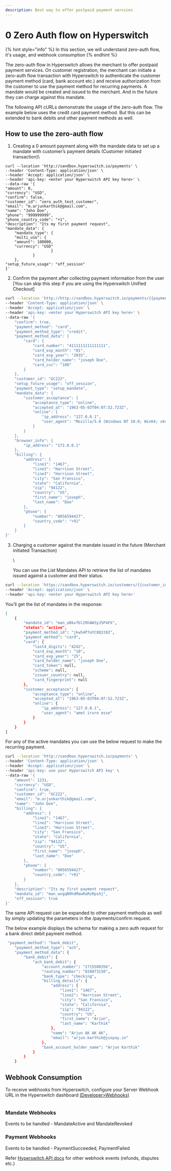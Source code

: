 ```yaml
---
description: Best way to offer postpaid payment services
---
```


# 0 Zero Auth flow on Hyperswitch

{% hint style="info" %}
In this section, we will understand zero-auth flow, it's usage, and webhook consumption
{% endhint %}

The zero-auth flow in Hyperswitch allows the merchant to offer postpaid payment services. On customer registration, the merchant can initiate a zero-auth flow transaction with Hyperswitch to authenticate the customer payment method (card, bank account etc.) and receive authorization from the customer to use the payment method for recurring payments. A mandate would be created and issued to the merchant. And in the future they can charge against this mandate.

The following API cURLs demonstrate the usage of the zero-auth flow. The example below uses the credit card payment method. But this can be extended to bank debits and other payment methods as well.

## How to use the zero-auth flow

1. Creating a 0 amount payment along with the mandate data to set up a mandate with customer’s payment details (Customer initiated transaction)\


```shell
curl --location 'http://sandbox.hyperswitch.io/payments' \
--header 'Content-Type: application/json' \
--header 'Accept: application/json' \
--header 'api-key: <enter your Hyperswitch API key here>' \
--data-raw '{
"amount": 0,
"currency": "USD",
"confirm": false,
"customer_id": "zero_auth_test_customer",
"email": "m.arjunkarthik@gmail.com",
"name": "John Doe",
"phone": "999999999",
"phone_country_code": "+1",
"description": "Its my first payment request",
"mandate_data": {
    "mandate_type": {
    "multi_use": {
    "amount": 100000,
    "currency": "USD"
                    }
            }
    },
"setup_future_usage": "off_session"
}'

```

2. Confirm the payment after collecting payment information from the user \[You can skip this step if you are using the Hyperswitch Unified Checkout]

```bash
curl --location 'http://http://sandbox.hyperswitch.io/payments/{{payment_id}}/confirm' \
--header 'Content-Type: application/json' \
--header 'Accept: application/json' \
--header 'api-key: <enter your Hyperswitch API key here>' \
--data-raw '{
    "confirm": true,
    "payment_method": "card",
    "payment_method_type": "credit",
    "payment_method_data": {
        "card": {
            "card_number": "4111111111111111",
            "card_exp_month": "01",
            "card_exp_year": "2035",
            "card_holder_name": "joseph Doe",
            "card_cvc": "100"
        }
    },
    "customer_id": "GC222",
    "setup_future_usage": "off_session",
    "payment_type": "setup_mandate",
    "mandate_data": {
        "customer_acceptance": {
            "acceptance_type": "online",
            "accepted_at": "1963-05-03T04:07:52.723Z",
            "online": {
                "ip_address": "127.0.0.1",
                "user_agent": "Mozilla/5.0 (Windows NT 10.0; Win64; x64) AppleWebKit/537.36 (KHTML, like Gecko) Chrome/70.0.3538.110 Safari/537.36"
            }
        }
    },
    "browser_info": {
        "ip_address": "172.0.0.1"
    },
    "billing": {
        "address": {
            "line1": "1467",
            "line2": "Harrison Street",
            "line3": "Harrison Street",
            "city": "San Fransico",
            "state": "California",
            "zip": "94122",
            "country": "US",
            "first_name": "joseph",
            "last_name": "Doe"
        },
        "phone": {
            "number": "8056594427",
            "country_code": "+91"
        }
    }
}'
```

3.  Charging a customer against the mandate issued in the future (Merchant initiated Transaction)

    \


    You can use the List Mandates API to retrieve the list of mandates issued against a customer and their status.

```bash
curl --location 'https://sandbox.hyperswitch.io/customers/{{customer_id}}/mandates' \
--header 'Accept: application/json' \
--header 'api-key: <enter your Hyperswitch API key here>'
```

You’ll get the list of mandates in the response:

```bash
[
    {
        "mandate_id": "man_oBkxfbl29hAW3yJ5P4FX",
        "status": "active",
        "payment_method_id": "jkwS4P7oYC8Q1t82",
        "payment_method": "card",
        "card": {
            "last4_digits": "4242",
            "card_exp_month": "10",
            "card_exp_year": "25",
            "card_holder_name": "joseph Doe",
            "card_token": null,
            "scheme": null,
            "issuer_country": null,
            "card_fingerprint": null
        },
        "customer_acceptance": {
            "acceptance_type": "online",
            "accepted_at": "1963-05-03T04:07:52.723Z",
            "online": {
                "ip_address": "127.0.0.1",
                "user_agent": "amet irure esse"
            }
        }
    }
]


```

For any of the active mandates you can use the below request to make the recurring payment.

```bash
curl --location 'http://sandbox.hyperswitch.io/payments' \
--header 'Content-Type: application/json' \
--header 'Accept: application/json' \
--header 'api-key: use your Hyperswitch API key' \
--data-raw '{
    "amount": 1231,
    "currency": "USD",
    "confirm": true,
    "customer_id": "GC222",
    "email": "m.arjunkarthik@gmail.com",
    "name": "John Doe",
    "billing": {
        "address": {
            "line1": "1467",
            "line2": "Harrison Street",
            "line3": "Harrison Street",
            "city": "San Fransico",
            "state": "California",
            "zip": "94122",
            "country": "US",
            "first_name": "joseph",
            "last_name": "Doe"
        },
        "phone": {
            "number": "8056594427",
            "country_code": "+91"
        }
    },
    "description": "Its my first payment request",
    "mandate_id": "man_wvgqN9hdMawRaRzRpsXj",
    "off_session": true
}'
```

The same API request can be expanded to other payment methods as well by simply updating the parameters in the /payments/confirm request.&#x20;

The below example displays the schema for making a zero auth request for a bank direct debit payment method.

```bash
 "payment_method": "bank_debit",
    "payment_method_type": "ach",
    "payment_method_data": {
        "bank_debit": {
            "ach_bank_debit": {
                "account_number": "2715500356",
                "routing_number": "026073150",
                "bank_type": "checking",
                "billing_details": {
                    "address": {
                        "line1": "1467",
                        "line2": "Harrison Street",
                        "city": "San Fransico",
                        "state": "California",
                        "zip": "94122",
                        "country": "US",
                        "first_name": "Arjun",
                        "last_name": "Karthik"
                    },
                    "name": "Arjun AK AK AK",
                    "email": "arjun.karthik@juspay.in"
                },
                "bank_account_holder_name": "Arjun Karthik"
            }
        }
    }

```

## Webhook Consumption

To receive webhooks from Hyperswitch, configure your Server Webhook URL in the Hyperswitch dashboard [(Developer>Webhooks) ](https://app.hyperswitch.io/developers)

<figure><img src="https://lh7-us.googleusercontent.com/qBYvcG9TeKek6H4Q7mC_cJkHtzT-E94eQc_iVUVC1Uytls__O__mWHC0CZXf1m9pheHa4KUVmp95b8cbFkM3ccDa7J0vyuZ6IkiFYsnwT1xucRQsQ6z6BZxzUIPcWnT8JBYbLB4bNObJaZPiBu5akhk" alt=""><figcaption></figcaption></figure>

### Mandate Webhooks

Events to be handled - MandateActive and MandateRevoked

### Payment Webhooks

Events to be handled - PaymentSucceeded, PaymentFailed

Refer [Hyperswitch API docs](https://api-reference.hyperswitch.io/docs/hyperswitch-api-reference/?\_gl=1\*1omp6b9\*\_ga\*MTAxMjU4MDcyMS4xNjgzODI5OTAy\*\_ga\_1X38KQVJ1S\*MTY5NjU5NDk0MC43NC4xLjE2OTY1OTQ5NDguNTIuMC4w) for other webhook events (refunds, disputes etc.)&#x20;

